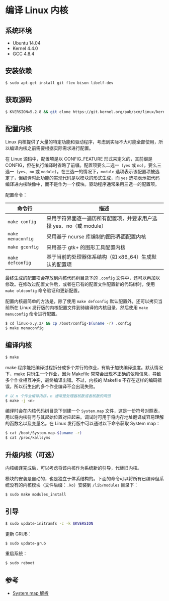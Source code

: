 # 编译 Linux 内核

## 系统环境

* Ubuntu 14.04
* Kernel 4.4.0
* GCC 4.8.4

## 安装依赖

```sh
$ sudo apt-get install git flex bison libelf-dev
```

## 获取源码

```sh
$ KVERSION=5.2.8 && git clone https://git.kernel.org/pub/scm/linux/kernel/git/torvalds/linux.git
```

## 配置内核

Linux 内核提供了大量的特定功能和驱动程序，考虑到实际不大可能全部使用，所以编译内核之前需要根据实际需求进行配置。

在 Linux 源码中，配置项是以 CONFIG_FEATURE 形式来定义的，其前缀是 CONFIG，但在执行编译时省略了前缀。配置项要么二选一（`yes` 或 `no`），要么三选一（`yes`、`no` 或 `module`）。在三选一的情况下，`module` 选项表示该配置项被选定了，但编译时此功能的实现代码是以模块的形式生成，而 `yes` 选项表示把代码编译进内核映像中，而不是作为一个模块。驱动程序通常采用三选一的配置项。

配置命令：

| 命令行            | 描述                                                                |
| ----------------- | ------------------------------------------------------------------- |
| `make config`     | 采用字符界面逐一遍历所有配置项，并要求用户选择 yes、no（或 module） |
| `make menuconfig` | 采用基于 ncurse 库编制的图形界面配置内核                            |
| `make gconfig`    | 采用基于 gtk+ 的图形工具配置内核                                    |
| `make defconfig`  | 基于当前的处理器体系结构（如 x86_64）生成默认的配置项               |

最终生成的配置项会存放到内核代码树目录下的 `.config` 文件中，还可以再加以修改。在修改过配置文件后，或者在已有的配置文件配置新的代码树时，使用 `make oldconfig` 命令验证和更新配置。

配置内核最简单的方法是，除了使用 `make defconfig` 默认配置外，还可以拷贝当前所在 Linux 发行版的内核配置文件到待编译的内核目录，然后使用 `make menuconfig` 命令进行配置。

```sh
$ cd linux-x.y.z/ && cp /boot/config-$(uname -r) .config
$ make menuconfig
```

## 编译内核

```sh
$ make
```

make 程序能把编译过程拆分成多个并行的作业，有助于加快编译速度。默认情况下，make 只衍生一个作业，因为 Makefile 常常会出现不正确的依赖信息，导致多个作业相互冲突，最终编译出错。不过，内核的 Makefile 不存在这样的编码错误，所以衍生出的多个作业编译不会出现失败。

```sh
# 以 n 个作业编译内核，n 通常是处理器核数或者核数的两倍
$ make -j <n>
```

编译时会在内核代码树目录下创建一个 `System.map` 文件，这是一份符号对照表，用以将内核符号与其起始位置对应起来。调试时可用于将内存地址翻译成容易理解的函数名以及变量名。在 Linux 发行版中可以通过以下命令获取 System map：

```sh
$ cat /boot/System.map-$(uname -r)
$ cat /proc/kallsyms
```

## 升级内核（可选）

内核编译完成后，可以考虑将该内核作为系统新的引导，代替旧内核。

模块的安装是自动的，也是独立于体系结构的。下面的命令可以将所有已编译但系统没有的内核模块（文件后缀：`.ko`）安装到 `/lib/modules` 目录下：

```sh
$ sudo make modules_install
```

## 引导

```sh
$ sudo update-initramfs -c -k $KVERSION
```

更新 GRUB：

```sh
$ sudo update-grub
```

重启系统：

```sh
$ sudo reboot
```

## 参考

* [System.map 解析](https://blog.csdn.net/Tommy_wxie/article/details/8039695)